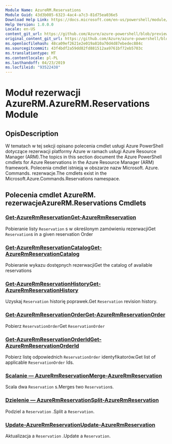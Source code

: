 ```yaml
---
Module Name: AzureRM.Reservations
Module Guid: 43d3b085-6323-4ac4-a7c3-81d75ea036e5
Download Help Link: https://docs.microsoft.com/en-us/powershell/module/azurerm.reservations
Help Version: 1.0.0.0
Locale: en-US
content_git_url: https://github.com/Azure/azure-powershell/blob/preview/src/ResourceManager/Reservations/Commands.Reservations/help/AzureRM.Reservations.md
original_content_git_url: https://github.com/Azure/azure-powershell/blob/preview/src/ResourceManager/Reservations/Commands.Reservations/help/AzureRM.Reservations.md
ms.openlocfilehash: 48ca09ef2621e2e019a810a70d4d87ebedec884c
ms.sourcegitcommit: 43f4bdf2a59dd82fd881512aa9761bf72eb5703c
ms.translationtype: MT
ms.contentlocale: pl-PL
ms.lasthandoff: 04/23/2019
ms.locfileid: "93522438"
---
```

# <span data-ttu-id="36605-101">Moduł rezerwacji AzureRM.</span><span class="sxs-lookup"><span data-stu-id="36605-101">AzureRM.Reservations Module</span></span>
## <span data-ttu-id="36605-102">Opis</span><span class="sxs-lookup"><span data-stu-id="36605-102">Description</span></span>
<span data-ttu-id="36605-103">W tematach w tej sekcji opisano polecenia cmdlet usługi Azure PowerShell dotyczące rezerwacji platformy Azure w ramach usługi Azure Resource Manager (ARM).</span><span class="sxs-lookup"><span data-stu-id="36605-103">The topics in this section document the Azure PowerShell cmdlets for Azure Reservations in the Azure Resource Manager (ARM) framework.</span></span> <span data-ttu-id="36605-104">Polecenia cmdlet istnieją w obszarze nazw Microsoft. Azure. Commands. rezerwacje.</span><span class="sxs-lookup"><span data-stu-id="36605-104">The cmdlets exist in the Microsoft.Azure.Commands.Reservations namespace.</span></span>

## <span data-ttu-id="36605-105">Polecenia cmdlet AzureRM. rezerwacje</span><span class="sxs-lookup"><span data-stu-id="36605-105">AzureRM.Reservations Cmdlets</span></span>
### [<span data-ttu-id="36605-106">Get-AzureRmReservation</span><span class="sxs-lookup"><span data-stu-id="36605-106">Get-AzureRmReservation</span></span>](Get-AzureRmReservation.md)
<span data-ttu-id="36605-107">Pobieranie listy `Reservation` s w określonym zamówieniu rezerwacji</span><span class="sxs-lookup"><span data-stu-id="36605-107">Get `Reservation`s in a given reservation Order</span></span>

### [<span data-ttu-id="36605-108">Get-AzureRmReservationCatalog</span><span class="sxs-lookup"><span data-stu-id="36605-108">Get-AzureRmReservationCatalog</span></span>](Get-AzureRmReservationCatalog.md)
<span data-ttu-id="36605-109">Pobieranie wykazu dostępnych rezerwacji</span><span class="sxs-lookup"><span data-stu-id="36605-109">Get the catalog of available reservations</span></span>

### [<span data-ttu-id="36605-110">Get-AzureRmReservationHistory</span><span class="sxs-lookup"><span data-stu-id="36605-110">Get-AzureRmReservationHistory</span></span>](Get-AzureRmReservationHistory.md)
<span data-ttu-id="36605-111">Uzyskaj `Reservation` historię poprawek.</span><span class="sxs-lookup"><span data-stu-id="36605-111">Get `Reservation` revision history.</span></span>

### [<span data-ttu-id="36605-112">Get-AzureRmReservationOrder</span><span class="sxs-lookup"><span data-stu-id="36605-112">Get-AzureRmReservationOrder</span></span>](Get-AzureRmReservationOrder.md)
<span data-ttu-id="36605-113">Pobierz `ReservationOrder`</span><span class="sxs-lookup"><span data-stu-id="36605-113">Get `ReservationOrder`</span></span>

### [<span data-ttu-id="36605-114">Get-AzureRmReservationOrderId</span><span class="sxs-lookup"><span data-stu-id="36605-114">Get-AzureRmReservationOrderId</span></span>](Get-AzureRmReservationOrderId.md)
<span data-ttu-id="36605-115">Pobierz listę odpowiednich `ReservationOrder` identyfikatorów.</span><span class="sxs-lookup"><span data-stu-id="36605-115">Get list of applicable `ReservationOrder` Ids.</span></span>

### [<span data-ttu-id="36605-116">Scalanie — AzureRmReservation</span><span class="sxs-lookup"><span data-stu-id="36605-116">Merge-AzureRmReservation</span></span>](Merge-AzureRmReservation.md)
<span data-ttu-id="36605-117">Scala dwa `Reservation` s.</span><span class="sxs-lookup"><span data-stu-id="36605-117">Merges two `Reservation`s.</span></span>

### [<span data-ttu-id="36605-118">Dzielenie — AzureRmReservation</span><span class="sxs-lookup"><span data-stu-id="36605-118">Split-AzureRmReservation</span></span>](Split-AzureRmReservation.md)
<span data-ttu-id="36605-119">Podziel a `Reservation` .</span><span class="sxs-lookup"><span data-stu-id="36605-119">Split a `Reservation`.</span></span>

### [<span data-ttu-id="36605-120">Update-AzureRmReservation</span><span class="sxs-lookup"><span data-stu-id="36605-120">Update-AzureRmReservation</span></span>](Update-AzureRmReservation.md)
<span data-ttu-id="36605-121">Aktualizacja a `Reservation` .</span><span class="sxs-lookup"><span data-stu-id="36605-121">Update a `Reservation`.</span></span>

